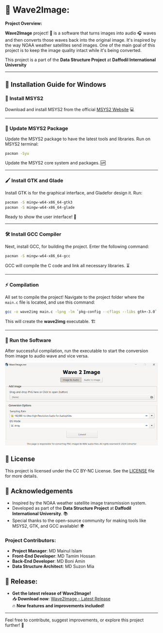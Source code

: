 

# 🌊 **Wave2Image**:

**Project Overview:**

**Wave2Image** project! 🌟 is a software that turns images into audio 🎧 waves and then converts those waves back into the original image. It's inspired by the way NOAA weather satellites send images. One of the main goal of this project is to keep the image quality intact while it's being converted.

This project is a part of the **Data Structure Project** at **Daffodil International University**

---

## 🔧 **Installation Guide for Windows**

### 🚀 **Install MSYS2**

Download and install MSYS2 from the official [MSYS2 Website](https://www.msys2.org/) 💻

---

### 🔄 **Update MSYS2 Package**

Update the MSYS2 package to have the latest tools and libraries. Run on MSYS2 terminal:

```bash
pacman -Syu
```

Update the MSYS2 core system and packages. 🆙

---

### 🖌️ **Install GTK and Glade**

Install GTK is for the graphical interface, and Gladefor design it.  Run:

```bash
pacman -S mingw-w64-x86_64-gtk3
pacman -S mingw-w64-x86_64-glade
```

Ready to show the user interface! 🎨

---

### 🛠️ **Install GCC Compiler**

Next, install GCC, for building the project. Enter the following command:

```bash
pacman -S mingw-w64-x86_64-gcc
```

GCC will compile the C code and link all necessary libraries. ⏳

---

### ⚡ **Compilation**

All set to compile the project! Navigate to the project folder where the `main.c` file is located, and use this command:

```bash
gcc -o wave2img main.c -lpng -lm `pkg-config --cflags --libs gtk+-3.0`
```

This will create the **wave2img** executable. 🏗️

---

### 🚀 **Run the Software**

After successful compilation, run the executable to start the conversion from image to audio wave and vice versa.

![Wave2Image](https://raw.githubusercontent.com/mdsuzon-hub/Wave2Image/main/src/assets/wave2img.png)





## 📝 **License**

This project is licensed under the CC BY-NC License. See the [LICENSE](LICENSE) file for more details.


## 🤝 **Acknowledgements**

- Inspired by the NOAA weather satellite image transmission system.
- Developed as part of the **Data Structure Project** at **Daffodil International University**. 📚
- Special thanks to the open-source community for making tools like MSYS2, GTK, and GCC available! 🌍

### **Project Contributors**:
- **Project Manager**: MD Mainul Islam
- **Front-End Developer**: MD Tamim Hossan
- **Back-End Developer**: MD Boni Amin
- **Data Structure Architect**: MD Suzon Mia

## 🚀 **Release**:
- **Get the latest release of Wave2Image!**  
  📥 **Download now**: [Wave2Image - Latest Release](https://github.com/mdsuzon-hub/Wave2Image/releases/tag/1.0)  
  🔥 **New features and improvements included!**


---

Feel free to contribute, suggest improvements, or explore this project further! 🚀
